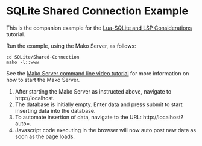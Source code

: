 # SQLite Shared Connection Example

This is the companion example for the [Lua-SQLite and LSP Considerations](http://realtimelogic.com/ba/doc/?url=luasql-lsp-considerations.html) tutorial.

Run the example, using the Mako Server, as follows:

```
cd SQLite/Shared-Connection
mako -l::www
```

See the [Mako Server command line video tutorial](https://youtu.be/vwQ52ZC5RRg) for more information on how to start the Mako Server.

1. After starting the Mako Server as instructed above, navigate to http://localhost.
2. The database is initially empty. Enter data and press submit to start inserting data into the database.
3. To automate insertion of data, navigate to the URL: http://localhost?auto=.
4. Javascript code executing in the browser will now auto post new data as soon as the page loads.


